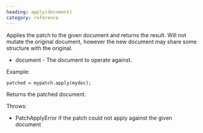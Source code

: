 ```yaml
--- 
heading: apply(document)
category: reference
---
```


Applies the patch to the given document and returns the result. Will not mutate the original document, however the new document may share some structure with the original.

* document  - The document to operate against.

Example:

    patched = mypatch.apply(mydoc);


Returns the patched document.

Throws:

* PatchApplyError if the patch could not apply against the given document

